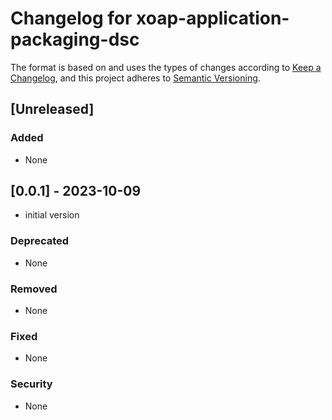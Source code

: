 # Changelog for xoap-application-packaging-dsc

The format is based on and uses the types of changes according to [Keep a Changelog](https://keepachangelog.com/en/1.0.0/),
and this project adheres to [Semantic Versioning](https://semver.org/spec/v2.0.0.html).

## [Unreleased]

### Added

- None

## [0.0.1] - 2023-10-09

- initial version

### Deprecated

- None

### Removed

- None

### Fixed

- None

### Security

- None
